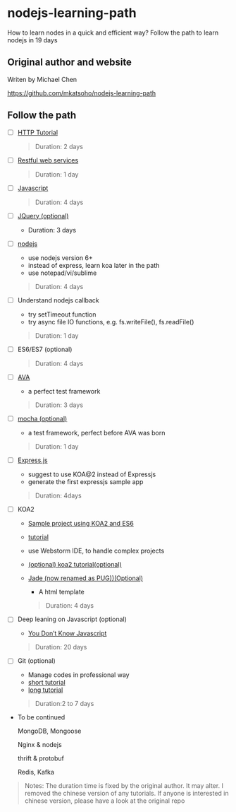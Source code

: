 # nodejs-learning-path

How to learn nodes in a quick and efficient way? Follow the path to learn nodejs in 19 days

## Original author and website

Writen by Michael Chen

https://github.com/mkatsoho/nodejs-learning-path

## Follow the path

- [ ] [HTTP Tutorial](https://www.tutorialspoint.com/http/)
    > Duration: 2 days

- [ ] [Restful web services](https://www.tutorialspoint.com//restful/index.htm)
    > Duration: 1 day

- [ ] [Javascript](https://www.tutorialspoint.com/javascript/  )
    > Duration: 4 days

- [ ] [JQuery (optional)](https://www.tutorialspoint.com/jquery/)
    - Duration: 3 days

- [ ] [nodejs](https://www.tutorialspoint.com/nodejs/)
    - use nodejs version 6+  
    - instead of express, learn koa later in the path 
    - use notepad/vi/sublime
    > Duration: 4 days

- [ ] Understand nodejs callback 
  - try setTimeout function
  - try async file IO functions, e.g. fs.writeFile(), fs.readFile()
  > Duration: 1 day


- [ ] ES6/ES7 (optional)
    > Duration: 4 days

- [ ] [AVA]( https://github.com/avajs)
    - a perfect test framework
    > Duration: 3 days

- [ ] [mocha (optional)](https://mochajs.org)
    - a test framework, perfect before AVA was born 
    > Duration: 1 day

- [ ] [Express.js](https://expressjs.com/en/starter/generator.html)
    - suggest to use KOA@2 instead of Expressjs
    - generate the first expressjs sample app 
    > Duration: 4days

- [ ] KOA2
    - [Sample project using KOA2 and ES6](https://github.com/jschill/koa-2-babel-6-async-example)
    - [tutorial](http://www.tutorialspoint.com/koajs/)
    - use Webstorm IDE, to handle complex projects
    - [(optional) koa2 tutorial(optional)](https://dinosaurscode.xyz/nodejs/2016/06/28/nodejs-koa2-tutorial/)
  
    - [Jade (now renamed as PUG))(Optional)](https://pugjs.org/api/getting-started.html)
        - A html template
        > Duration: 4 days
  
- [ ] Deep leaning on Javascript (optional)
    - [You Don’t Know Javascript](https://github.com/getify/You-Dont-Know-JS)
    > Duration: 20 days
    
- [ ] Git (optional)
    - Manage codes in professional way
    - [short tutorial](http://gitlet.maryrosecook.com/docs/gitlet.html)
    - [long tutorial](https://maryrosecook.com/blog/post/git-from-the-inside-out)
    > Duration:2 to 7 days


- To be continued 

    MongoDB, Mongoose
    
    Nginx & nodejs
    
    thrift & protobuf
    
    Redis, Kafka


> Notes: The duration time is fixed by the original author. It may alter. I removed the chinese version of any tutorials. If anyone is interested in chinese version, please have a look at the original repo
    
